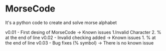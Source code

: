 # MorseCode
It's a python code to create and solve morse alphabet

v0.01 - First desing of MorseCode
        -> Known issues
        1.Invalid Character
        2. % at the end of line
v0.02 - Invalid checking added
        -> Known issues
        1. % at the end of line
v0.03 - Bug fixes (% symbol)
        -> There is no known issue